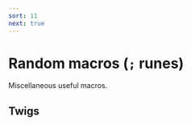 ```yaml
---
sort: 11
next: true
---
```


# Random macros (`;` runes)

Miscellaneous useful macros.

## Twigs

<list dataPreview="true" className="runes" linkToFragments="true"></list>

<kids className="runes"></kids>
